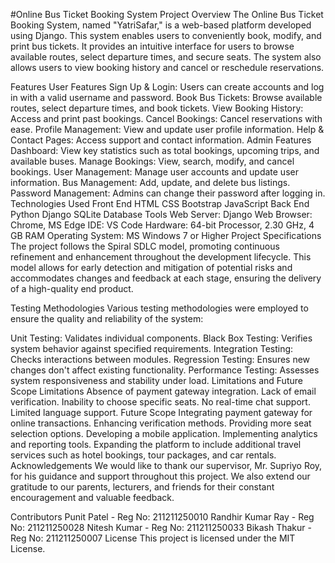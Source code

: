 #Online Bus Ticket Booking System
Project Overview
The Online Bus Ticket Booking System, named "YatriSafar," is a web-based platform developed using Django. This system enables users to conveniently book, modify, and print bus tickets. It provides an intuitive interface for users to browse available routes, select departure times, and secure seats. The system also allows users to view booking history and cancel or reschedule reservations.

Features
User Features
Sign Up & Login: Users can create accounts and log in with a valid username and password.
Book Bus Tickets: Browse available routes, select departure times, and book tickets.
View Booking History: Access and print past bookings.
Cancel Bookings: Cancel reservations with ease.
Profile Management: View and update user profile information.
Help & Contact Pages: Access support and contact information.
Admin Features
Dashboard: View key statistics such as total bookings, upcoming trips, and available buses.
Manage Bookings: View, search, modify, and cancel bookings.
User Management: Manage user accounts and update user information.
Bus Management: Add, update, and delete bus listings.
Password Management: Admins can change their password after logging in.
Technologies Used
Front End
HTML
CSS
Bootstrap
JavaScript
Back End
Python
Django
SQLite Database
Tools
Web Server: Django
Web Browser: Chrome, MS Edge
IDE: VS Code
Hardware: 64-bit Processor, 2.30 GHz, 4 GB RAM
Operating System: MS Windows 7 or Higher
Project Specifications
The project follows the Spiral SDLC model, promoting continuous refinement and enhancement throughout the development lifecycle. This model allows for early detection and mitigation of potential risks and accommodates changes and feedback at each stage, ensuring the delivery of a high-quality end product.

Testing Methodologies
Various testing methodologies were employed to ensure the quality and reliability of the system:

Unit Testing: Validates individual components.
Black Box Testing: Verifies system behavior against specified requirements.
Integration Testing: Checks interactions between modules.
Regression Testing: Ensures new changes don't affect existing functionality.
Performance Testing: Assesses system responsiveness and stability under load.
Limitations and Future Scope
Limitations
Absence of payment gateway integration.
Lack of email verification.
Inability to choose specific seats.
No real-time chat support.
Limited language support.
Future Scope
Integrating payment gateway for online transactions.
Enhancing verification methods.
Providing more seat selection options.
Developing a mobile application.
Implementing analytics and reporting tools.
Expanding the platform to include additional travel services such as hotel bookings, tour packages, and car rentals.
Acknowledgements
We would like to thank our supervisor, Mr. Supriyo Roy, for his guidance and support throughout this project. We also extend our gratitude to our parents, lecturers, and friends for their constant encouragement and valuable feedback.

Contributors
Punit Patel - Reg No: 211211250010
Randhir Kumar Ray - Reg No: 211211250028
Nitesh Kumar - Reg No: 211211250033
Bikash Thakur - Reg No: 211211250007
License
This project is licensed under the MIT License.
